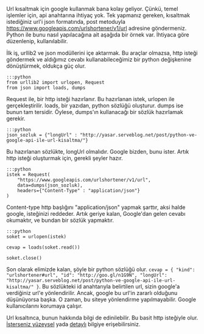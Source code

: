 <!--
.. date: 2011-09-03 10:34:00
.. title: Python ve Google Api ile Url Kısaltma
.. slug: google-api-ile-url-kisaltma
.. description: Uzun url'leri kısaltma servisini sağlayan birkaç firma var. Bu yazıda, google api'sini kullanarak nasıl link kısaltılabileceğine değineceğiz.
-->


Url kısaltmak için google kullanmak bana kolay geliyor. Çünkü, temel
işlemler için, api anahtarına ihtiyaç yok. Tek yapmanız gereken,
kısaltmak istediğiniz url'i json formatında, post metoduyla
https://www.googleapis.com/urlshortener/v1/url adresine göndermeniz.
Python ile bunu nasıl yapılacağına ait aşağıda bir örnek var. İhtiyaca
göre düzenlenip, kullanılabilir.

İlk iş, urllib2 ve json modüllerini içe aktarmak. Bu araçlar olmazsa,
http isteği göndermek ve aldığımız cevabı kullanabileceğimiz bir python
değişkenine dönüştürmek, oldukça güç olur. <!-- TEASER_END -->

    :::python
    from urllib2 import urlopen, Request
    from json import loads, dumps

Request ile, bir http isteği hazırlanır. Bu hazırlanan istek, urlopen
ile gerçekleştirilir. loads, bir yazıdan, python sözlüğü oluşturur.
dumps ise bunun tam tersidir. Öylese, dumps'ın kullanacağı bir sözlük
hazırlamak gerekir.

    :::python
    json_sozluk = {"longUrl" : "http://yasar.serveblog.net/post/python-ve-google-api-ile-url-kisaltma/"}

Bu hazırlanan sözlükte, longUrl olmalıdır. Google bizden, bunu ister.
Artık http isteği oluşturmak için, gerekli şeyler hazır.

    :::python
    istek = Request(
        "https://www.googleapis.com/urlshortener/v1/url",
        data=dumps(json_sozluk),
        headers={"Content-Type" : "application/json"}
    )

Content-type http başlığını "application/json" yapmak şarttır, aksi
halde google, isteğinizi reddeder. Artık geriye kalan, Google'dan gelen
cevabı okumaktır, ve bundan bir sözlük yapmaktır.

    :::python
    soket = urlopen(istek)
    
    cevap = loads(soket.read())
    
    soket.close()

Son olarak elimizde kalan, şöyle bir python sözlüğü olur.
`cevap = { "kind": "urlshortener#url", "id": "http://goo.gl/n1G9N", "longUrl": "http://yasar.serveblog.net/post/python-ve-google-api-ile-url-kisaltma/" }`.
Bu sözlükteki id anahtarıyla belirtilen url, sizin google'a
verdiğiniz url'e yönlendirilir. Ancak, google bu url'in zararlı olduğunu
düşünüyorsa başka. O zaman, bu siteye yönlendirme yapılmayabilir. Google
kullanıcılarını korumaya çalışır.

Url kısaltınca, bunun hakkında bilgi de edinilebilir. Bu basit http
isteğiyle olur. [İsterseniz yüzeysel][] yada [detaylı][] bilgiye
erişebilirsiniz.

  [İsterseniz yüzeysel]: https://www.googleapis.com/urlshortener/v1/url?shortUrl=http://goo.gl/n1G9N
  [detaylı]: https://www.googleapis.com/urlshortener/v1/url?shortUrl=http://goo.gl/n1G9N&projection=FULL